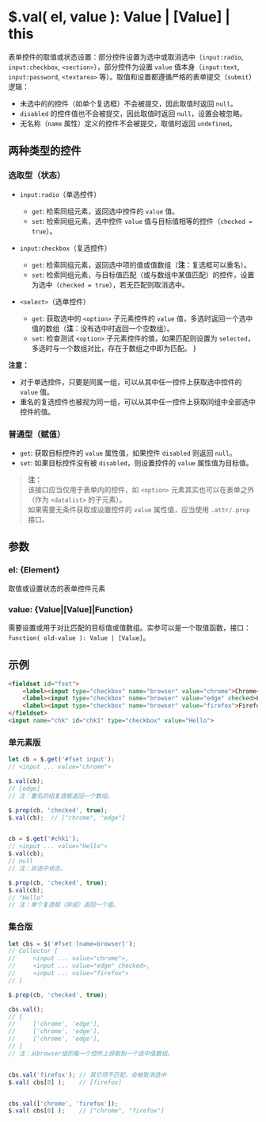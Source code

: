 # $.val( el, value ): Value | [Value] | this

表单控件的取值或状态设置：部分控件设置为选中或取消选中（`input:radio`, `input:checkbox`, `<section>`），部分控件为设置 `value` 值本身（`input:text`, `input:password`, `<textarea>` 等）。取值和设置都遵循严格的表单提交（`submit`）逻辑：

- 未选中的的控件（如单个复选框）不会被提交，因此取值时返回 `null`。
- `disabled` 的控件值也不会被提交，因此取值时返回 `null`，设置会被忽略。
- 无名称（`name` 属性）定义的控件不会被提交，取值时返回 `undefined`。


## 两种类型的控件

### 选取型（状态）

- `input:radio`（单选控件）
    - `get`: 检索同组元素，返回选中控件的 `value` 值。
    - `set`: 检索同组元素，选中控件 `value` 值与目标值相等的控件（`checked = true`）。

- `input:checkbox`（复选控件）
    - `get`: 检索同组元素，返回选中项的值或值数组（**注**：复选框可以重名）。
    - `set`: 检索同组元素，与目标值匹配（或与数组中某值匹配）的控件，设置为选中（`checked = true`），若无匹配则取消选中。

- `<select>`（选单控件）
    - `get`: 获取选中的 `<option>` 子元素控件的 `value` 值，多选时返回一个选中值的数组（**注**：没有选中时返回一个空数组）。
    - `set`: 检查测试 `<option>` 子元素控件的值，如果匹配则设置为 `selected`，多选时与一个数组对比，存在于数组之中即为匹配。
}

**注意：**

- 对于单选控件，只要是同属一组，可以从其中任一控件上获取选中控件的 `value` 值。
- 重名的复选控件也被视为同一组，可以从其中任一控件上获取同组中全部选中控件的值。


### 普通型（赋值）

- `get`: 获取目标控件的 `value` 属性值，如果控件 `disabled` 则返回 `null`。
- `set`: 如果目标控件没有被 `disabled`，则设置控件的 `value` 属性值为目标值。

> **注：**<br>
> 该接口应当仅用于表单内的控件，如 `<option>` 元素其实也可以在表单之外（作为 `<datalist>` 的子元素）。<br>
> 如果需要无条件获取或设置控件的 `value` 属性值，应当使用 `.attr/.prop` 接口。<br>


## 参数

### el: {Element}

取值或设置状态的表单控件元素


### value: {Value|[Value]|Function}

需要设置或用于对比匹配的目标值或值数组。实参可以是一个取值函数，接口：`function( old-value ): Value | [Value]`。


## 示例

```html
<fieldset id="fset">
    <label><input type="checkbox" name="browser" value="chrome">Chrome</label>
    <label><input type="checkbox" name="browser" value="edge" checked>Edge</label>
    <label><input type="checkbox" name="browser" value="firefox">Firefox</label>
</fieldset>
<input name="chk" id="chk1" type="checkbox" value="Hello">
```


### 单元素版

```js
let cb = $.get('#fset input');
// <input ... value="chrome">

$.val(cb);
// [edge]
// 注：重名的组复选框返回一个数组。

$.prop(cb, 'checked', true);
$.val(cb);  // ["chrome", "edge"]


cb = $.get('#chk1');
// <input ... value="Hello">
$.val(cb);
// null
// 注：非选中状态。

$.prop(cb, 'checked', true);
$.val(cb);
// "Hello"
// 注：单个复选框（非组）返回一个值。
```


### 集合版

```js
let cbs = $('#fset [name=browser]');
// Collector [
//     <input ... value="chrome">,
//     <input ... value="edge" checked>,
//     <input ... value="firefox">
// ]

$.prop(cb, 'checked', true);

cbs.val();
// [
//     ['chrome', 'edge'],
//     ['chrome', 'edge'],
//     ['chrome', 'edge'],
// ]
// 注：从browser组的每一个控件上获取到一个选中值数组。


cbs.val('firefox'); // 其它项不匹配，会被取消选中
$.val( cbs[0] );    // [firefox]


cbs.val(['chrome', 'firefox']);
$.val( cbs[0] );    // ["chrome", "firefox"]
```
